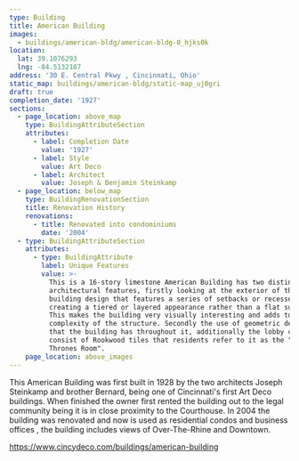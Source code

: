 ```yaml
---
type: Building
title: American Building
images:
  - buildings/american-bldg/american-bldg-0_hjks0k
location:
  lat: 39.1076293
  lng: -84.5132187
address: '30 E. Central Pkwy , Cincinnati, Ohio'
static_map: buildings/american-bldg/static-map_uj0gri
draft: true
completion_date: '1927'
sections:
  - page_location: above_map
    type: BuildingAttributeSection
    attributes:
      - label: Completion Date
        value: '1927'
      - label: Style
        value: Art Deco
      - label: Architect
        value: Joseph & Benjamin Steinkamp
  - page_location: below_map
    type: BuildingRenovationSection
    title: Renovation History
    renovations:
      - title: Renovated into condominiums
        date: '2004'
  - type: BuildingAttributeSection
    attributes:
      - type: BuildingAttribute
        label: Unique Features
        value: >-
          This is a 16-story limestone American Building has two distinctive
          architectural features, firstly looking at the exterior of the
          building design that features a series of setbacks or recesses,
          creating a tiered or layered appearance rather than a flat surface.
          This makes the building very visually interesting and adds to
          complexity of the structure. Secondly the use of geometric details
          that the building has throughout it, additionally the lobby ceiling
          consist of Rookwood tiles that residents refer to it as the " Game Of
          Thrones Room".
    page_location: above_images
---
```

This American Building was first built in 1928 by the two architects Joseph Steinkamp and brother Bernard, being one of Cincinnati's first Art Deco buildings. When finished the owner first rented the building out to the legal community being it is in close proximity to the Courthouse. In 2004 the building was renovated and now is used as residential condos and business offices , the building includes views of Over-The-Rhine and Downtown.





<https://www.cincydeco.com/buildings/american-building>
